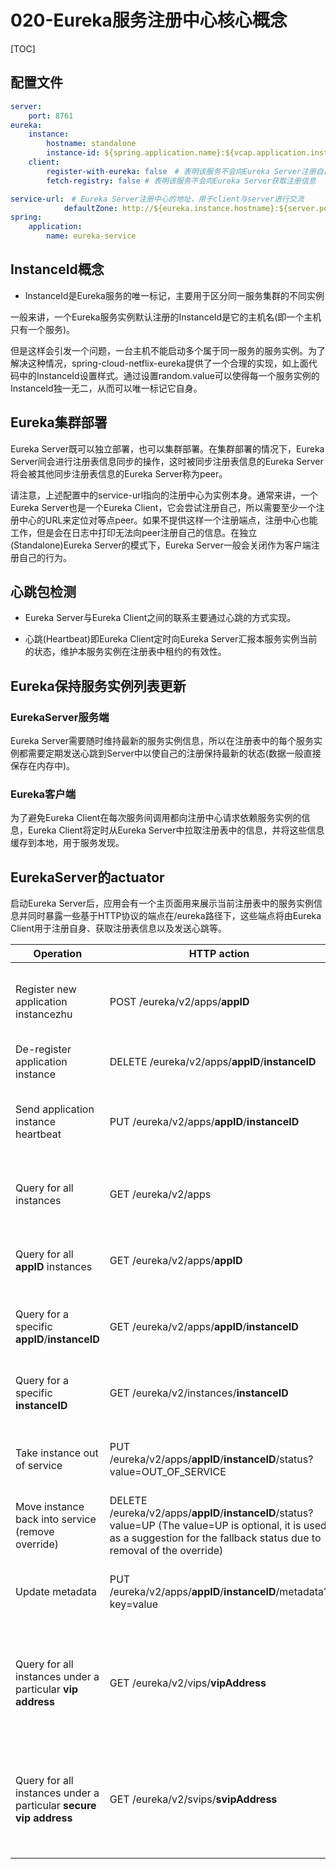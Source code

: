 # 020-Eureka服务注册中心核心概念

[TOC]

## 配置文件

```yaml
server:
    port: 8761
eureka:
    instance:
        hostname: standalone
        instance-id: ${spring.application.name}:${vcap.application.instance_id:$ {spring.application.instance_id:${random.value}}}
    client:
        register-with-eureka: false　# 表明该服务不会向Eureka Server注册自己的信息
        fetch-registry: false # 表明该服务不会向Eureka Server获取注册信息

service-url:　# Eureka Server注册中心的地址，用于client与server进行交流
            defaultZone: http://${eureka.instance.hostname}:${server.port}/eureka/
spring:
    application:
        name: eureka-service
```

## InstanceId概念

- InstanceId是Eureka服务的唯一标记，主要用于区分同一服务集群的不同实例

一般来讲，一个Eureka服务实例默认注册的InstanceId是它的主机名(即一个主机只有一个服务)。

但是这样会引发一个问题，一台主机不能启动多个属于同一服务的服务实例。为了解决这种情况，spring-cloud-netflix-eureka提供了一个合理的实现，如上面代码中的InstanceId设置样式。通过设置random.value可以使得每一个服务实例的InstanceId独一无二，从而可以唯一标记它自身。

## Eureka集群部署

Eureka Server既可以独立部署，也可以集群部署。在集群部署的情况下，Eureka Server间会进行注册表信息同步的操作，这时被同步注册表信息的Eureka Server将会被其他同步注册表信息的Eureka Server称为peer。

请注意，上述配置中的service-url指向的注册中心为实例本身。通常来讲，一个Eureka Server也是一个Eureka Client，它会尝试注册自己，所以需要至少一个注册中心的URL来定位对等点peer。如果不提供这样一个注册端点，注册中心也能工作，但是会在日志中打印无法向peer注册自己的信息。在独立(Standalone)Eureka Server的模式下，Eureka Server一般会关闭作为客户端注册自己的行为。

## 心跳包检测

- Eureka Server与Eureka Client之间的联系主要通过心跳的方式实现。

- 心跳(Heartbeat)即Eureka Client定时向Eureka Server汇报本服务实例当前的状态，维护本服务实例在注册表中租约的有效性。

## Eureka保持服务实例列表更新

### EurekaServer服务端

Eureka Server需要随时维持最新的服务实例信息，所以在注册表中的每个服务实例都需要定期发送心跳到Server中以使自己的注册保持最新的状态(数据一般直接保存在内存中)。

### Eureka客户端

为了避免Eureka Client在每次服务间调用都向注册中心请求依赖服务实例的信息，Eureka Client将定时从Eureka Server中拉取注册表中的信息，并将这些信息缓存到本地，用于服务发现。

## EurekaServer的actuator

启动Eureka Server后，应用会有一个主页面用来展示当前注册表中的服务实例信息并同时暴露一些基于HTTP协议的端点在/eureka路径下，这些端点将由Eureka Client用于注册自身、获取注册表信息以及发送心跳等。

| **Operation**                                                | **HTTP action**                                              | **Description**                                              |
| ------------------------------------------------------------ | ------------------------------------------------------------ | ------------------------------------------------------------ |
| Register new application instancezhu                         | POST /eureka/v2/apps/**appID**                               | Input: JSON/XML payload HTTP Code: 204 on success            |
| De-register application instance                             | DELETE /eureka/v2/apps/**appID**/**instanceID**              | HTTP Code: 200 on success                                    |
| Send application instance heartbeat                          | PUT /eureka/v2/apps/**appID**/**instanceID**                 | HTTP Code: * 200 on success * 404 if **instanceID** doesn’t exist |
| Query for all instances                                      | GET /eureka/v2/apps                                          | HTTP Code: 200 on success Output: JSON/XML                   |
| Query for all **appID** instances                            | GET /eureka/v2/apps/**appID**                                | HTTP Code: 200 on success Output: JSON/XML                   |
| Query for a specific **appID**/**instanceID**                | GET /eureka/v2/apps/**appID**/**instanceID**                 | HTTP Code: 200 on success Output: JSON/XML                   |
| Query for a specific **instanceID**                          | GET /eureka/v2/instances/**instanceID**                      | HTTP Code: 200 on success Output: JSON/XML                   |
| Take instance out of service                                 | PUT /eureka/v2/apps/**appID**/**instanceID**/status?value=OUT_OF_SERVICE | HTTP Code: * 200 on success * 500 on failure                 |
| Move instance back into service (remove override)            | DELETE /eureka/v2/apps/**appID**/**instanceID**/status?value=UP (The value=UP is optional, it is used as a suggestion for the fallback status due to removal of the override) | HTTP Code: * 200 on success * 500 on failure                 |
| Update metadata                                              | PUT /eureka/v2/apps/**appID**/**instanceID**/metadata?key=value | HTTP Code: * 200 on success * 500 on failure                 |
| Query for all instances under a particular **vip address**   | GET /eureka/v2/vips/**vipAddress**                           | * HTTP Code: 200 on success Output: JSON/XML * 404 if the **vipAddress** does not exist. |
| Query for all instances under a particular **secure vip address** | GET /eureka/v2/svips/**svipAddress**                         | * HTTP Code: 200 on success Output: JSON/XML * 404 if the **svipAddress** does not exist. |